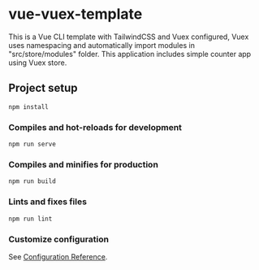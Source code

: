 # vue-vuex-template

This is a Vue CLI template with TailwindCSS and Vuex configured, Vuex uses namespacing and automatically import modules in "src/store/modules" folder. This application includes simple counter app using Vuex store.

## Project setup
```
npm install
```

### Compiles and hot-reloads for development
```
npm run serve
```

### Compiles and minifies for production
```
npm run build
```

### Lints and fixes files
```
npm run lint
```

### Customize configuration
See [Configuration Reference](https://cli.vuejs.org/config/).
